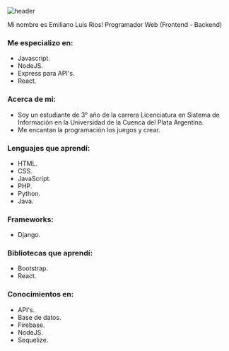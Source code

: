 ![header](https://capsule-render.vercel.app/api?type=waving&fontSize=40&text=EmilianoRios.&fontAlignY=40&desc=Programador%20Web&descAlign=50&color=gradient)

Mi nombre es Emiliano Luis Rios! Programador Web (Frontend - Backend)

### Me especializo en:
- Javascript.
- NodeJS.
- Express para API's.
- React.

### Acerca de mi:
- Soy un estudiante de 3° año de la carrera Licenciatura en Sistema de Información en la Universidad de la Cuenca del Plata Argentina.
- Me encantan la programación los juegos y crear.

### Lenguajes que aprendí:
- HTML.
- CSS.
- JavaScript.
- PHP.
- Python.
- Java.

### Frameworks:
- Django.

### Bibliotecas que aprendí:
- Bootstrap.
- React.

### Conocimientos en:
- API's.
- Base de datos.
- Firebase.
- NodeJS.
- Sequelize.
